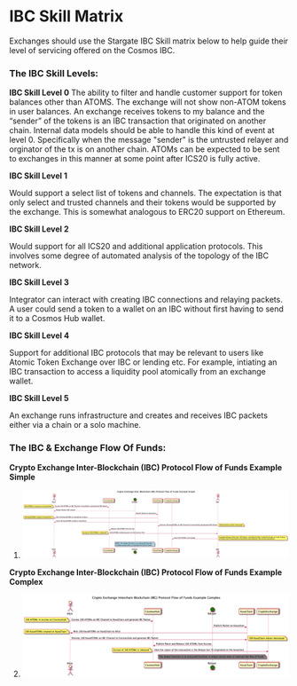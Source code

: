 # IBC Skill Matrix
Exchanges should use the Stargate IBC Skill matrix below to help guide their level of servicing offered on the Cosmos IBC.

### The IBC Skill Levels:

**IBC Skill Level 0**
The ability to filter and handle customer support for token balances other than ATOMS. The exchange will not show non-ATOM tokens in user balances. An exchange receives tokens to my balance and the “sender” of the tokens is an IBC transaction that originated on another chain. Internal data models should be able to handle this kind of event at level 0. Specifically when the message "sender" is the untrusted relayer and orginator of the tx is on another chain. ATOMs can be expected to be sent to exchanges in this manner at some point after ICS20 is fully active.

**IBC Skill Level 1**

Would support a select list of tokens and channels. The expectation is that only select and trusted channels and their tokens would be supported by the exchange. This is somewhat analogous to ERC20 support on Ethereum.

**IBC Skill Level 2**

Would support for all ICS20 and additional application protocols. This involves some degree of automated analysis of the topology of the IBC network.

**IBC Skill Level 3**

Integrator can interact with creating IBC connections and relaying packets. A user could send a token to a wallet on an IBC without first having to send it to a Cosmos Hub wallet. 

**IBC Skill Level 4**

Support for additional IBC protocols that may be relevant to users like Atomic Token Exchange over IBC or lending etc.  For example, intiating an IBC transaction to access a liquidity pool atomically from an exchange wallet.


**IBC Skill Level 5**

An exchange runs infrastructure and creates and receives IBC packets either via a chain or a solo machine.


### The IBC & Exchange Flow Of Funds:

**Crypto Exchange Inter-Blockchain (IBC) Protocol Flow of Funds Example Simple**
1. ![](images/simple.png?raw=true)

**Crypto Exchange Inter-Blockchain (IBC) Protocol Flow of Funds Example Complex**

2. ![](images/complex.png?raw=true)
